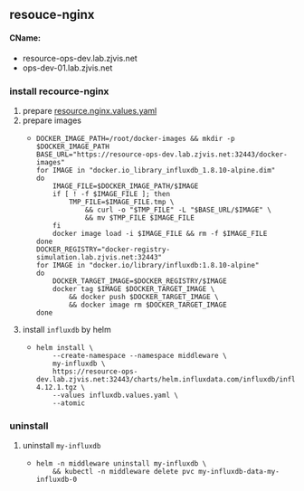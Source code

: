 ## resouce-nginx
 #### CName: 
 * resource-ops-dev.lab.zjvis.net 
 * ops-dev-01.lab.zjvis.net

### install recource-nginx
1. prepare [resource.nginx.values.yaml](resources/resource.nginx.values.yaml.md)
2. prepare images
    * ```shell
      DOCKER_IMAGE_PATH=/root/docker-images && mkdir -p $DOCKER_IMAGE_PATH
      BASE_URL="https://resource-ops-dev.lab.zjvis.net:32443/docker-images"
      for IMAGE in "docker.io_library_influxdb_1.8.10-alpine.dim"
      do
          IMAGE_FILE=$DOCKER_IMAGE_PATH/$IMAGE
          if [ ! -f $IMAGE_FILE ]; then
              TMP_FILE=$IMAGE_FILE.tmp \
                  && curl -o "$TMP_FILE" -L "$BASE_URL/$IMAGE" \
                  && mv $TMP_FILE $IMAGE_FILE
          fi
          docker image load -i $IMAGE_FILE && rm -f $IMAGE_FILE
      done
      DOCKER_REGISTRY="docker-registry-simulation.lab.zjvis.net:32443"
      for IMAGE in "docker.io/library/influxdb:1.8.10-alpine"
      do
          DOCKER_TARGET_IMAGE=$DOCKER_REGISTRY/$IMAGE
          docker tag $IMAGE $DOCKER_TARGET_IMAGE \
              && docker push $DOCKER_TARGET_IMAGE \
              && docker image rm $DOCKER_TARGET_IMAGE
      done
      ```
3. install `influxdb` by helm
    * ```shell
      helm install \
          --create-namespace --namespace middleware \
          my-influxdb \
          https://resource-ops-dev.lab.zjvis.net:32443/charts/helm.influxdata.com/influxdb/influxdb-4.12.1.tgz \
          --values influxdb.values.yaml \
          --atomic
      ```

### uninstall
1. uninstall `my-influxdb`
    * ```shell
      helm -n middleware uninstall my-influxdb \
          && kubectl -n middleware delete pvc my-influxdb-data-my-influxdb-0
      ```
